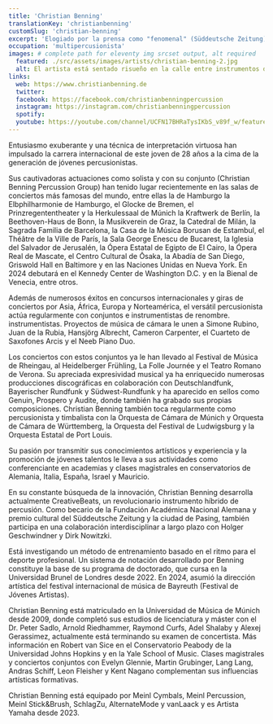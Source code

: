 ```yaml
---
title: 'Christian Benning'
translationKey: 'christianbenning'
customSlug: 'christian-benning'
excerpt: 'Elogiado por la prensa como "fenomenal" (Süddeutsche Zeitung), "genio rítmico" (Die ZEIT) y "lleno de (Diario Kōbe), las actuaciones del prometedor multipercusionista Christian Benning atraen la máxima atención en todo el mundo.'
occupation: 'multipercusionista'
images: # complete path for eleventy img srcset output, alt required
  featured: ./src/assets/images/artists/christian-benning-2.jpg
  alt: El artista está sentado risueño en la calle entre instrumentos de percusión y malabares con mazos
links:
  web: https://www.christianbenning.de
  twitter:
  facebook: https://facebook.com/christianbenningpercussion
  instagram: https://instagram.com/christianbenningpercussion
  spotify:
  youtube: https://youtube.com/channel/UCFN17BHRaTysIKbS_v89f_w/featured
---
```


Entusiasmo exuberante y una técnica de interpretación virtuosa han impulsado la carrera internacional de este joven de 28 años a la cima de la generación de jóvenes percusionistas.

Sus cautivadoras actuaciones como solista y con su conjunto (Christian Benning Percussion Group) han tenido lugar recientemente en las salas de conciertos más famosas del mundo, entre ellas la de Hamburgo la Elbphilharmonie de Hamburgo, el Glocke de Bremen, el Prinzregententheater y la Herkulessaal de Múnich la Kraftwerk de Berlín, la Beethoven-Haus de Bonn, la Musikverein de Graz, la Catedral de Milán, la Sagrada Familia de Barcelona, la Casa de la Música Borusan de Estambul, el Théâtre de la Ville de París, la Sala George Enescu de Bucarest, la Iglesia del Salvador de Jerusalén, la Ópera Estatal de Egipto de El Cairo, la Ópera Real de Mascate, el Centro Cultural de Ōsaka, la Abadía de San Diego, Griswold Hall en Baltimore y en las Naciones Unidas en Nueva York. En 2024 debutará en el Kennedy Center de Washington D.C. y en la Bienal de Venecia, entre otros.

Además de numerosos éxitos en concursos internacionales y giras de conciertos por Asia, África, Europa y Norteamérica, el versátil percusionista actúa regularmente con conjuntos e instrumentistas de renombre. instrumentistas. Proyectos de música de cámara le unen a Simone Rubino, Juan de la Rubia, Hansjörg Albrecht, Cameron Carpenter, el Cuarteto de Saxofones Arcis y el Neeb Piano Duo.

Los conciertos con estos conjuntos ya le han llevado al Festival de Música de Rheingau, al Heidelberger Frühling, La Folle Journée y el Teatro Romano de Verona. Su apreciada expresividad musical ya ha enriquecido numerosas producciones discográficas en colaboración con Deutschlandfunk, Bayerischer Rundfunk y Südwest-Rundfunk y ha aparecido en sellos como Genuin, Prospero y Audite, donde también ha grabado sus propias composiciones.
Christian Benning también toca regularmente como percusionista y timbalista con la Orquesta de Cámara de Múnich y Orquesta de Cámara de Württemberg, la Orquesta del Festival de Ludwigsburg y la Orquesta Estatal de Port Louis.

Su pasión por transmitir sus conocimientos artísticos y experiencia y la promoción de jóvenes talentos le lleva a sus actividades como conferenciante en academias y clases magistrales en conservatorios de Alemania, Italia, España, Israel y Mauricio.

En su constante búsqueda de la innovación, Christian Benning desarrolla actualmente CreativeBeats, un revolucionario instrumento híbrido de percusión. Como becario de la Fundación Académica Nacional Alemana y premio cultural del Süddeutsche Zeitung y la ciudad de Pasing, también participa en una colaboración interdisciplinar a largo plazo con Holger Geschwindner y Dirk Nowitzki.

Está investigando un método de entrenamiento basado en el ritmo para el deporte profesional. Un sistema de notación desarrollado por Benning constituye la base de su programa de doctorado, que cursa en la Universidad Brunel de Londres desde 2022. En 2024, asumió la dirección artística del festival internacional de música de Bayreuth (Festival de Jóvenes Artistas).

Christian Benning está matriculado en la Universidad de Música de Múnich desde 2009, donde completó sus estudios de licenciatura y máster con el Dr. Peter Sadlo, Arnold Riedhammer, Raymond Curfs, Adel Shalaby y Alexej Gerassimez, actualmente está terminando su examen de concertista. Más información en Robert van Sice en el Conservatorio Peabody de la Universidad Johns Hopkins y en la Yale School of Music. Clases magistrales y conciertos conjuntos con Evelyn Glennie, Martin Grubinger, Lang Lang, Andras Schiff, Leon Fleisher y Kent Nagano complementan sus influencias artísticas formativas.

Christian Benning está equipado por Meinl Cymbals, Meinl Percussion, Meinl Stick&Brush, SchlagZu, AlternateMode y vanLaack y es Artista Yamaha desde 2023.
